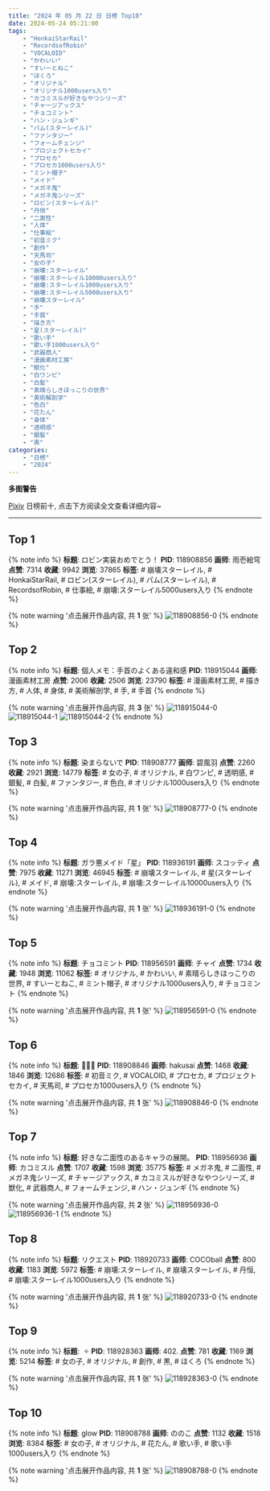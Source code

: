 ```yaml
---
title: "2024 年 05 月 22 日 日榜 Top10"
date: 2024-05-24 05:21:00
tags:
    - "HonkaiStarRail"
    - "RecordsofRobin"
    - "VOCALOID"
    - "かわいい"
    - "すいーとねこ"
    - "ほくろ"
    - "オリジナル"
    - "オリジナル1000users入り"
    - "カコミスルが好きなやつシリーズ"
    - "チャージアックス"
    - "チョコミント"
    - "ハン・ジュンギ"
    - "パム(スターレイル)"
    - "ファンタジー"
    - "フォームチェンジ"
    - "プロジェクトセカイ"
    - "プロセカ"
    - "プロセカ1000users入り"
    - "ミント帽子"
    - "メイド"
    - "メガネ鬼"
    - "メガネ鬼シリーズ"
    - "ロビン(スターレイル)"
    - "丹恒"
    - "二面性"
    - "人体"
    - "仕事絵"
    - "初音ミク"
    - "創作"
    - "天馬司"
    - "女の子"
    - "崩壊:スターレイル"
    - "崩壊:スターレイル10000users入り"
    - "崩壊:スターレイル1000users入り"
    - "崩壊:スターレイル5000users入り"
    - "崩壊スターレイル"
    - "手"
    - "手首"
    - "描き方"
    - "星(スターレイル)"
    - "歌い手"
    - "歌い手1000users入り"
    - "武器商人"
    - "漫画素材工房"
    - "獣化"
    - "白ワンピ"
    - "白髪"
    - "素晴らしきほっこりの世界"
    - "美術解剖学"
    - "色白"
    - "花たん"
    - "身体"
    - "透明感"
    - "銀髪"
    - "黒"
categories:
    - "日榜"
    - "2024"
---
```


<i class="fa fa-triangle-exclamation"></i>**多图警告**<i class="fa fa-triangle-exclamation"></i>

[Pixiv](https://www.pixiv.net/) 日榜前十, 点击下方阅读全文查看详细内容~

<!-- more -->

---

## Top 1

{% note info %}
**标题**: ロビン実装おめでとう！
**PID**: 118908856 **画师**: 雨壱絵穹
**点赞**: 7314 **收藏**: 9942 **浏览**: 37865
**标签**: # 崩壊スターレイル, # HonkaiStarRail, # ロビン(スターレイル), # パム(スターレイル), # RecordsofRobin, # 仕事絵, # 崩壊:スターレイル5000users入り
{% endnote %}

{% note warning '点击展开作品内容, 共 **1** 张' %}
![118908856-0](https://i.pixiv.re/img-original/img/2024/05/21/00/00/21/118908856_p0.png)
{% endnote %}

## Top 2

{% note info %}
**标题**: 個人メモ：手首のよくある違和感
**PID**: 118915044 **画师**: 漫画素材工房
**点赞**: 2006 **收藏**: 2506 **浏览**: 23790
**标签**: # 漫画素材工房, # 描き方, # 人体, # 身体, # 美術解剖学, # 手, # 手首
{% endnote %}

{% note warning '点击展开作品内容, 共 **3** 张' %}
![118915044-0](https://i.pixiv.re/img-original/img/2024/05/21/06/00/12/118915044_p0.jpg)
![118915044-1](https://i.pixiv.re/img-original/img/2024/05/21/06/00/12/118915044_p1.jpg)
![118915044-2](https://i.pixiv.re/img-original/img/2024/05/21/06/00/12/118915044_p2.jpg)
{% endnote %}

## Top 3

{% note info %}
**标题**: 染まらないで
**PID**: 118908777 **画师**: 碧風羽
**点赞**: 2260 **收藏**: 2921 **浏览**: 14779
**标签**: # 女の子, # オリジナル, # 白ワンピ, # 透明感, # 銀髪, # 白髪, # ファンタジー, # 色白, # オリジナル1000users入り
{% endnote %}

{% note warning '点击展开作品内容, 共 **1** 张' %}
![118908777-0](https://i.pixiv.re/img-original/img/2024/05/21/00/00/05/118908777_p0.jpg)
{% endnote %}

## Top 4

{% note info %}
**标题**: ガラ悪メイド「星」
**PID**: 118936191 **画师**: スコッティ
**点赞**: 7975 **收藏**: 11271 **浏览**: 46945
**标签**: # 崩壊スターレイル, # 星(スターレイル), # メイド, # 崩壊:スターレイル, # 崩壊:スターレイル10000users入り
{% endnote %}

{% note warning '点击展开作品内容, 共 **1** 张' %}
![118936191-0](https://i.pixiv.re/img-original/img/2024/05/22/00/00/26/118936191_p0.jpg)
{% endnote %}

## Top 5

{% note info %}
**标题**: チョコミント
**PID**: 118956591 **画师**: チャイ
**点赞**: 1734 **收藏**: 1948 **浏览**: 11062
**标签**: # オリジナル, # かわいい, # 素晴らしきほっこりの世界, # すいーとねこ, # ミント帽子, # オリジナル1000users入り, # チョコミント
{% endnote %}

{% note warning '点击展开作品内容, 共 **1** 张' %}
![118956591-0](https://i.pixiv.re/img-original/img/2024/05/22/20/30/05/118956591_p0.png)
{% endnote %}

## Top 6

{% note info %}
**标题**: 🎉🎉🎉
**PID**: 118908846 **画师**: hakusai
**点赞**: 1468 **收藏**: 1846 **浏览**: 12686
**标签**: # 初音ミク, # VOCALOID, # プロセカ, # プロジェクトセカイ, # 天馬司, # プロセカ1000users入り
{% endnote %}

{% note warning '点击展开作品内容, 共 **1** 张' %}
![118908846-0](https://i.pixiv.re/img-original/img/2024/05/21/00/00/42/118908846_p0.jpg)
{% endnote %}

## Top 7

{% note info %}
**标题**: 好きな二面性のあるキャラの展開。
**PID**: 118956936 **画师**: カコミスル
**点赞**: 1707 **收藏**: 1598 **浏览**: 35775
**标签**: # メガネ鬼, # 二面性, # メガネ鬼シリーズ, # チャージアックス, # カコミスルが好きなやつシリーズ, # 獣化, # 武器商人, # フォームチェンジ, # ハン・ジュンギ
{% endnote %}

{% note warning '点击展开作品内容, 共 **2** 张' %}
![118956936-0](https://i.pixiv.re/img-original/img/2024/05/22/20/42/03/118956936_p0.jpg)
![118956936-1](https://i.pixiv.re/img-original/img/2024/05/22/20/42/03/118956936_p1.jpg)
{% endnote %}

## Top 8

{% note info %}
**标题**: リクエスト
**PID**: 118920733 **画师**: COCOball
**点赞**: 800 **收藏**: 1183 **浏览**: 5972
**标签**: # 崩壊:スターレイル, # 崩壊スターレイル, # 丹恒, # 崩壊:スターレイル1000users入り
{% endnote %}

{% note warning '点击展开作品内容, 共 **1** 张' %}
![118920733-0](https://i.pixiv.re/img-original/img/2024/05/21/13/27/47/118920733_p0.png)
{% endnote %}

## Top 9

{% note info %}
**标题**: ︎ ✧
**PID**: 118928363 **画师**: 402.
**点赞**: 781 **收藏**: 1169 **浏览**: 5214
**标签**: # 女の子, # オリジナル, # 創作, # 黒, # ほくろ
{% endnote %}

{% note warning '点击展开作品内容, 共 **1** 张' %}
![118928363-0](https://i.pixiv.re/img-original/img/2024/05/21/20/02/47/118928363_p0.jpg)
{% endnote %}

## Top 10

{% note info %}
**标题**: glow
**PID**: 118908788 **画师**: ののこ
**点赞**: 1132 **收藏**: 1518 **浏览**: 8384
**标签**: # 女の子, # オリジナル, # 花たん, # 歌い手, # 歌い手1000users入り
{% endnote %}

{% note warning '点击展开作品内容, 共 **1** 张' %}
![118908788-0](https://i.pixiv.re/img-original/img/2024/05/21/00/00/08/118908788_p0.jpg)
{% endnote %}
